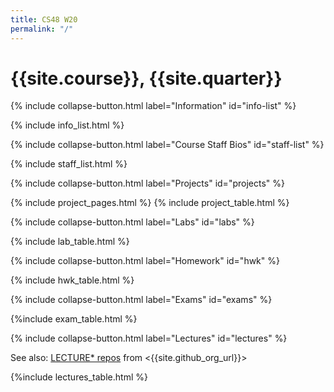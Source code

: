 ```yaml
---
title: CS48 W20
permalink: "/"
---
```


# {{site.course}}, {{site.quarter}}

{% include collapse-button.html label="Information" id="info-list" %}
<div class="collapse" id="info-list">
 <div class="card card-body">
  {% include info_list.html %}
 </div>
</div>

{% include collapse-button.html label="Course Staff Bios" id="staff-list" %}
<div class="collapse" id="staff-list">
 <div class="card card-body">
  {% include staff_list.html %}
 </div>
</div>

{% include collapse-button.html label="Projects" id="projects" %}
<div class="collapse" id="projects">
 <div class="card card-body">
 {% include project_pages.html %}
 {% include project_table.html %}
 </div>
</div>

{% include collapse-button.html label="Labs" id="labs" %}
<div class="collapse" id="labs">
 <div class="card card-body">
 {% include lab_table.html %}
 </div>
</div>

{% include collapse-button.html label="Homework" id="hwk" %}
<div class="collapse" id="hwk">
 <div class="card card-body">
  {% include hwk_table.html %}
 </div>
</div>

{% include collapse-button.html label="Exams" id="exams" %}
<div class="collapse" id="exams">
 <div class="card card-body">
  {%include exam_table.html %}
 </div>
</div>

{% include collapse-button.html label="Lectures" id="lectures" %}
<div class="collapse" id="lectures">
 <div class="card card-body" markdown="1">

  See also: [LECTURE* repos]({{site.github_org_url}}?utf8=%E2%9C%93&q=LECTURE&type=&language=) from <{{site.github_org_url}}>
  
{%include lectures_table.html %}
 </div>
</div>
